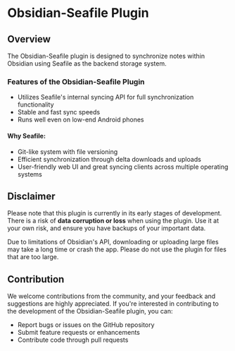 # Obsidian-Seafile Plugin

## Overview

The Obsidian-Seafile plugin is designed to synchronize notes within Obsidian using Seafile as the backend storage system.

### Features of the Obsidian-Seafile Plugin

- Utilizes Seafile's internal syncing API for full synchronization functionality
- Stable and fast sync speeds
- Runs well even on low-end Android phones

#### Why Seafile:
- Git-like system with file versioning
- Efficient synchronization through delta downloads and uploads
- User-friendly web UI and great syncing clients across multiple operating systems

## Disclaimer
Please note that this plugin is currently in its early stages of development. There is a risk of **data corruption or loss** when using the plugin. Use it at your own risk, and ensure you have backups of your important data.

Due to limitations of Obsidian's API, downloading or uploading large files may take a long time or crash the app. Please do not use the plugin for files that are too large.

## Contribution

We welcome contributions from the community, and your feedback and suggestions are highly appreciated. If you're interested in contributing to the development of the Obsidian-Seafile plugin, you can:

- Report bugs or issues on the GitHub repository
- Submit feature requests or enhancements
- Contribute code through pull requests
